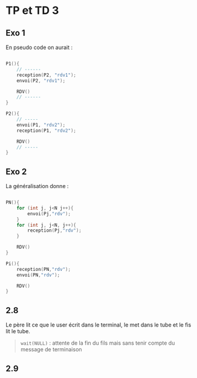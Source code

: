 # TP et TD 3

## Exo 1

En pseudo code on aurait : 

```c

P1(){
    // ------
    reception(P2, "rdv1");
    envoi(P2, "rdv1");

    RDV()
    // ------
}

P2(){
    // -----
    envoi(P1, "rdv2");
    reception(P1, "rdv2");

    RDV()
    // -----
}

```

## Exo 2

La généralisation donne : 

```c

PN(){
    for (int j, j<N j++){
        envoi(Pj,"rdv");
    }
    for (int j, j<N, j++){
        reception(Pj,"rdv");
    }

    RDV()
}

Pi(){
    reception(PN,"rdv");
    envoi(PN,"rdv");

    RDV()
}

```

## 2.8

Le père lit ce que le user écrit dans le terminal, le met dans le tube et le fis lit le tube.

> `wait(NULL)` : attente de la fin du fils mais sans tenir compte du message de terminaison

## 2.9
